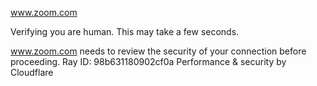 www.zoom.com

Verifying you are human. This may take a few seconds.

www.zoom.com needs to review the security of your connection before proceeding.
Ray ID: 98b631180902cf0a
Performance & security by Cloudflare